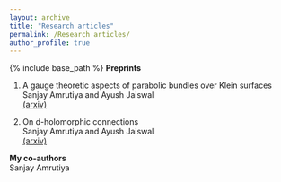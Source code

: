 ```yaml
---
layout: archive
title: "Research articles"
permalink: /Research articles/
author_profile: true
---
```



{% include base_path %}
**Preprints**  
1. A gauge theoretic aspects of parabolic bundles over Klein surfaces  
Sanjay Amrutiya and Ayush Jaiswal  
[(arxiv)](https://arxiv.org/abs/2202.06210)

2. On d-holomorphic connections  
Sanjay Amrutiya and Ayush Jaiswal  
[(arxiv)](https://arxiv.org/abs/2208.04354) 
 
  
  **My co-authors**   
  Sanjay Amrutiya

